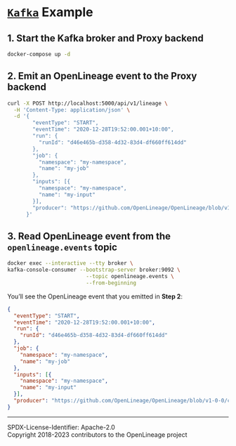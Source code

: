 # [`Kafka`](https://kafka.apache.org) Example

## 1. Start the Kafka broker and Proxy backend

```bash
docker-compose up -d
```

## 2. Emit an OpenLineage event to the Proxy backend

```bash
curl -X POST http://localhost:5000/api/v1/lineage \
  -H 'Content-Type: application/json' \
  -d '{
        "eventType": "START",
        "eventTime": "2020-12-28T19:52:00.001+10:00",
        "run": {
          "runId": "d46e465b-d358-4d32-83d4-df660ff614dd"
        },
        "job": {
          "namespace": "my-namespace",
          "name": "my-job"
        },
        "inputs": [{
          "namespace": "my-namespace",
          "name": "my-input"
        }],
        "producer": "https://github.com/OpenLineage/OpenLineage/blob/v1-0-0/client"
      }'
```

## 3. Read OpenLineage event from the `openlineage.events` topic

```bash
docker exec --interactive --tty broker \
kafka-console-consumer --bootstrap-server broker:9092 \
                         --topic openlineage.events \
                         --from-beginning
```

You’ll see the OpenLineage event that you emitted in **Step 2**:

```json
{
  "eventType": "START",
  "eventTime": "2020-12-28T19:52:00.001+10:00",
  "run": {
    "runId": "d46e465b-d358-4d32-83d4-df660ff614dd"
  },
  "job": {
    "namespace": "my-namespace",
    "name": "my-job"
  },
  "inputs": [{
    "namespace": "my-namespace",
    "name": "my-input"
  }],
  "producer": "https://github.com/OpenLineage/OpenLineage/blob/v1-0-0/client"
}
```

----
SPDX-License-Identifier: Apache-2.0\
Copyright 2018-2023 contributors to the OpenLineage project